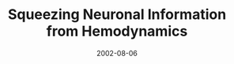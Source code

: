 ---
title: "Squeezing Neuronal Information from Hemodynamics"
project_id: 
date: 2002-08-06
conference_id: ""
presenters:
   - peter_bandettini
summary: "<p>Brainstorm 2002, Athens, Greece</p>"
file: /assets/presentations/T125.pdf
filename: T125.pdf
layout: presentation
---